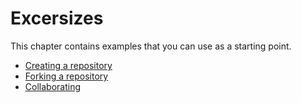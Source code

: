 # Excersizes

This chapter contains examples that you can use as a starting point.

  - [Creating a repository](./exersizes/Creating.md)
  - [Forking a repository](./exersizes/Forking.md)
  - [Collaborating](./exersizes/Collaborating.md)